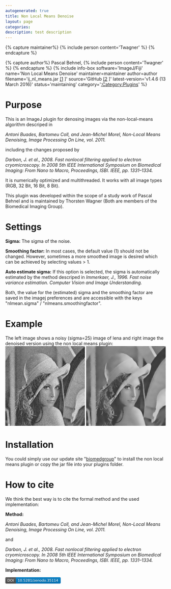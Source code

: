 ```yaml
---
autogenerated: true
title: Non Local Means Denoise
layout: page
categories: 
description: test description
---
```



{% capture maintainer%}
{% include person content='Twagner' %}
{% endcapture %}

{% capture author%}
Pascal Behnel, {% include person content='Twagner' %}
{% endcapture %}
{% include info-box software='ImageJ/Fiji' name='Non Local Means Denoise' maintainer=maintainer author=author filename='ij\_nl\_means.jar [\[1](https://github.com/thorstenwagner/ij-nl-means/releases/latest) \]' source='GitHub [\[2](https://github.com/jumpfunky/ij-nl-means) \]' latest-version='v1.4.6 (13 March 2016)' status='maintaining' category='[:Category:Plugins](Category_Plugins)' %}

Purpose
=======

This is an ImageJ plugin for denosing images via the non-local-means algorithm descriped in

*Antoni Buades, Bartomeu Coll, and Jean-Michel Morel, Non-Local Means Denoising, Image Processing On Line, vol. 2011.*

including the changes proposed by

*Darbon, J. et al., 2008. Fast nonlocal filtering applied to electron cryomicroscopy. In 2008 5th IEEE International Symposium on Biomedical Imaging: From Nano to Macro, Proceedings, ISBI. IEEE, pp. 1331–1334.*

It is numerically optimized and multithreaded. It works with all image types (RGB, 32 Bit, 16 Bit, 8 Bit).

This plugin was developed within the scope of a study work of Pascal Behnel and is maintained by Thorsten Wagner (Both are members of the Biomedical Imaging Group).

Settings
========

**Sigma:** The sigma of the noise.

**Smoothing factor:** In most cases, the default value (1) should not be changed. However, sometimes a more smoothed image is desired which can be achieved by selecting values &gt; 1.

**Auto estimate sigma:** If this option is selected, the sigma is automatically estimated by the method descriped in *Immerkaer, J., 1996. Fast noise variance estimation. Computer Vision and Image Understanding.*

Both, the value for the (estimated) sigma and the smoothing factor are saved in the imagej preferences and are accessible with the keys "nlmean.sigma" / "nlmeans.smoothingfactor".

Example
=======

The left image shows a noisy (sigma=25) image of lena and right image the denoised version using the non local means plugin: <img src="/media/Lena-noise-25.png" width="250"/> <img src="/media/Lena-denoised.png" width="250"/>

Installation
============

You could simply use our update site "[biomedgroup](https://fiji.sc/List_of_update_sites)" to install the non local means plugin or copy the jar file into your plugins folder.

How to cite
===========

We think the best way is to cite the formal method and the used implementation:

**Method:**

*Antoni Buades, Bartomeu Coll, and Jean-Michel Morel, Non-Local Means Denoising, Image Processing On Line, vol. 2011.*

and

*Darbon, J. et al., 2008. Fast nonlocal filtering applied to electron cryomicroscopy. In 2008 5th IEEE International Symposium on Biomedical Imaging: From Nano to Macro, Proceedings, ISBI. IEEE, pp. 1331–1334.*

**Implementation:**

<a href="https://zenodo.org/badge/latestdoi/18649/thorstenwagner/ij-nl-means"><img src="/media/Zenodo.35114.svg" width="174px"/></a>
